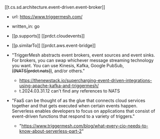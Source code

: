 
[[t.cs.sd.architecture.event-driven.event-broker]]

- url: https://www.triggermesh.com/
- written_in: go
- [[p.supports]] [[prdct.cloudevents]]
- [[p.similarTo]] [[prdct.aws.event-bridge]]


- "TriggerMesh abstracts event brokers, event sources and event sinks. For brokers, you can swap whichever message streaming technology you want. You can use Kinesis, Kafka, Google PubSub, ~~[[NATS|prdct.nats]]~~, and/or others."
  - https://thenewstack.io/supercharging-event-driven-integrations-using-apache-kafka-and-triggermesh/
  - t.2024.03.31.12 can't find any references to NATS
- "FaaS can be thought of as the glue that connects cloud services together and that gets executed when certain events happen. Serverless enables developers to focus on applications that consist of event-driven functions that respond to a variety of triggers."
  - "https://www.triggermesh.com/blog/what-every-cio-needs-to-know-about-serverless-part-2"